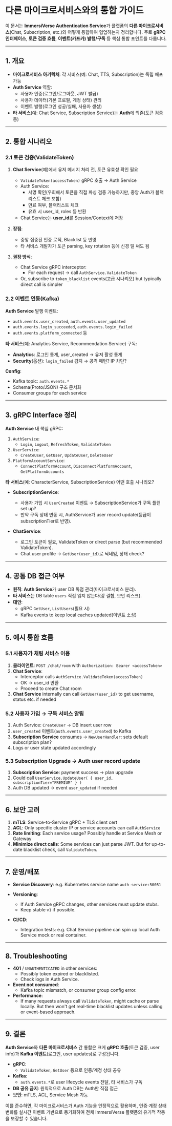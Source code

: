 # 다른 마이크로서비스와의 통합 가이드

이 문서는 **ImmersiVerse Authentication Service**가 플랫폼의 **다른 마이크로서비스**(Chat, Subscription, etc.)와 어떻게 통합하여 협업하는지 정리합니다. 주로 **gRPC 인터페이스**, **토큰 검증 흐름**, **이벤트(카프카) 발행/구독** 등 핵심 통합 포인트를 다룹니다.

---

## 1. 개요

- **마이크로서비스 아키텍처**: 각 서비스(예: Chat, TTS, Subscription)는 독립 배포 가능
- **Auth Service** 역할:
  - 사용자 인증(로그인/로그아웃, JWT 발급)
  - 사용자 데이터(기본 프로필, 계정 상태) 관리
  - 이벤트 발행(로그인 성공/실패, 사용자 생성)
- **타 서비스**(예: Chat Service, Subscription Service)는 **Auth**에 의존(토큰 검증 등)

---

## 2. 통합 시나리오

### 2.1 토큰 검증(ValidateToken)

1. **Chat Service**(예)에서 유저 메시지 처리 전, 토큰 유효성 확인 필요
   - `ValidateToken(accessToken)` gRPC 호출 → Auth Service
   - Auth Service:
     - 서명 확인(우회해서 토큰을 직접 파싱 검증 가능하지만, 중앙 Auth가 블랙리스트 체크 포함)
     - 만료 여부, 블랙리스트 체크
     - 유효 시 user_id, roles 등 반환
   - Chat Service는 **user_id**를 Session/Context에 저장

2. **장점**:
   - 중앙 집중된 인증 로직, Blacklist 등 반영
   - 타 서비스 개발자가 토큰 parsing, key rotation 등에 신경 덜 써도 됨

3. **권장 방식**:
   - Chat Service gRPC interceptor:
     - For each request → call `AuthService.ValidateToken`
   - Or, subscribe to `token_blacklist` events(고급 시나리오) but typically direct call is simpler

### 2.2 이벤트 연동(Kafka)

**Auth Service** 발행 이벤트:
- `auth.events.user_created`, `auth.events.user_updated`
- `auth.events.login_succeeded`, `auth.events.login_failed`
- `auth.events.platform_connected` 등

**타 서비스**(예: Analytics Service, Recommendation Service) 구독:
- **Analytics**: 로그인 통계, user_created → 유저 활성 통계
- **Security**(옵션): `login_failed` 감지 → 공격 패턴? IP 차단?

**Config**:
- Kafka topic: `auth.events.*`
- Schema(Proto/JSON) 구조 문서화
- Consumer groups for each service

---

## 3. gRPC Interface 정리

**Auth Service** 내 핵심 gRPC:
1. `AuthService`:
   - `Login`, `Logout`, `RefreshToken`, `ValidateToken`
2. `UserService`:
   - `CreateUser`, `GetUser`, `UpdateUser`, `DeleteUser`
3. `PlatformAccountService`:
   - `ConnectPlatformAccount`, `DisconnectPlatformAccount`, `GetPlatformAccounts`

**타 서비스**(예: CharacterService, SubscriptionService) 어떤 호출 시나리오?

- **SubscriptionService**: 
  - 사용자 가입 시 `UserCreated` 이벤트 → SubscriptionService가 구독 플랜 set up?
  - 만약 구독 상태 변동 시, AuthService가 user record update(등급이 subscriptionTier로 반영).

- **ChatService**:
  - 로그인 토큰이 필요, ValidateToken or direct parse (but recommended ValidateToken).
  - Chat user profile → `GetUser(user_id)`로 닉네임, 상태 check?

---

## 4. 공통 DB 접근 여부

- **원칙**: **Auth Service**가 user DB 독점 관리(마이크로서비스 분리).  
- **타 서비스**는 DB table `users` 직접 읽지 않는다(강 결합, 보안 리스크).  
- **대안**:
  - gRPC `GetUser`, `ListUsers`(필요 시)  
  - Kafka events to keep local caches updated(이벤트 소싱)

---

## 5. 예시 통합 흐름

### 5.1 사용자가 채팅 서비스 이용

1. **클라이언트**: `POST /chat/room` with `Authorization: Bearer <accessToken>`
2. **Chat Service**:
   - Interceptor calls `AuthService.ValidateToken(accessToken)`
   - OK → user_id 반환
   - Proceed to create Chat room
3. **Chat Service** internally can call `GetUser(user_id)` to get username, status etc. if needed

### 5.2 사용자 가입 → 구독 서비스 알림

1. Auth Service: `CreateUser` → DB insert user row  
2. `user_created` 이벤트(`auth.events.user_created`) to Kafka  
3. **Subscription Service** consumes → `NewUserHandler`: sets default subscription plan?  
4. Logs or user state updated accordingly

### 5.3 Subscription Upgrade → Auth user record update

1. **Subscription Service**: payment success → plan upgrade  
2. Could call `UserService.UpdateUser( { user_id, subscriptionTier="PREMIUM" } )`  
3. Auth DB updated → event `user_updated` if needed

---

## 6. 보안 고려

1. **mTLS**: Service-to-Service gRPC + TLS client cert  
2. **ACL**: Only specific cluster IP or service accounts can call `AuthService`  
3. **Rate limiting**: Each service usage? Possibly handle at Service Mesh or Gateway  
4. **Minimize direct calls**: Some services can just parse JWT. But for up-to-date blacklist check, call `ValidateToken`.

---

## 7. 운영/배포

- **Service Discovery**: e.g. Kubernetes service name `auth-service:50051`
- **Versioning**: 
  - If Auth Service gRPC changes, other services must update stubs.  
  - Keep stable `v1` if possible.

- **CI/CD**:
  - Integration tests: e.g. Chat Service pipeline can spin up local Auth Service mock or real container.

---

## 8. Troubleshooting

- **401** / `UNAUTHENTICATED` in other services:
  - Possibly token expired or blacklisted.  
  - Check logs in Auth Service.  
- **Event not consumed**:
  - Kafka topic mismatch, or consumer group config error.  
- **Performance**:
  - If many requests always call `ValidateToken`, might cache or parse locally. But then won't get real-time blacklist updates unless calling or event-based approach.

---

## 9. 결론

**Auth Service**와 **다른 마이크로서비스** 간 통합은 크게 **gRPC 호출**(토큰 검증, user info)과 **Kafka 이벤트**(로그인, user updates)로 구성됩니다. 

- **gRPC**: 
  - `ValidateToken`, `GetUser` 등으로 인증/계정 상태 공유  
- **Kafka**: 
  - `auth.events.*`로 user lifecycle events 전달, 타 서비스가 구독
- **DB 공유 금지**: 원칙적으로 Auth DB는 Auth만 직접 접근
- **보안**: mTLS, ACL, Service Mesh 가능

이를 준수하면, 각 마이크로서비스가 Auth 기능을 안정적으로 활용하며, 인증·계정 상태 변화를 실시간 이벤트 기반으로 동기화하여 전체 ImmersiVerse 플랫폼의 유기적 작동을 보장할 수 있습니다.